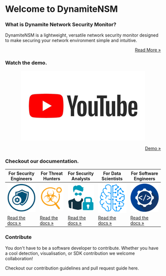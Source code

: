 # Welcome to DynamiteNSM

### What is Dynamite Network Security Monitor?

DynamiteNSM is a lightweight, versatile network security monitor designed to make securing your network environment simple and intuitive.

<p style="text-align: right;">
    <a href="/about"> Read More »</a>
</p>

### Watch the demo.

<center>
    <img src="/data/img/youtube_placeholder.png">
</center>
<p style="text-align: right;">
    <a href="https://youtube.com"> Demo »</a>
</p>


### Checkout our documentation.

| For Security Engineers                           | For Threat Hunters                           | For Security Analysts                           | For Data Scientists                         | For Software Engineers                      |
|--------------------------------------------------|----------------------------------------------|-------------------------------------------------|---------------------------------------------|---------------------------------------------|
| ![img.png](data/img/security_engineers_icon.png) | ![img.png](data/img/threat_hunting_icon.png) | ![img.png](data/img/security_analysts_icon.png) | ![img.png](data/img/datascientist_icon.png) | ![img.png](data/img/developers_icon.png)    |
| [Read the docs »](guides/for_security_engineers/)       | [Read the docs »](for_threat_hunters/)       | [Read the docs »](guides/for_security_analysts/)       | [Read the docs »](for_data_scientists/)     | [Read the docs »](guides/for_software_developers/) |

### Contribute

You don't have to be a software developer to contribute. 
Whether you have a cool detection, visualisation, or SDK contribution we welcome collaboration!

Checkout our contribution guidelines and pull request guide here.